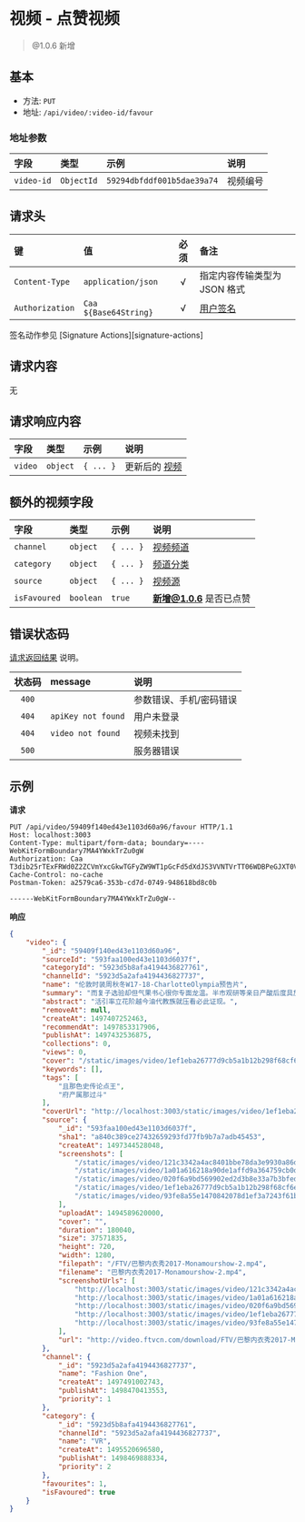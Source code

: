 # 视频 - 点赞视频

> @1.0.6 新增

## 基本

* 方法: `PUT`
* 地址: `/api/video/:video-id/favour`

### 地址参数

字段       | 类型       | 示例                       | 说明
:--------- | :--------- | :------------------------- | :-------
`video-id` | `ObjectId` | `59294dbfddf001b5dae39a74` | 视频编号

## 请求头

键              | 值                    | 必须     | 备注
:-------------- | :-------------------- | :------: | :----------------------------------
`Content-Type`  | `application/json`    | √        | 指定内容传输类型为 JSON 格式
`Authorization` | `Caa ${Base64String}` | √        | [用户签名][signature-authorization]

签名动作参见 [Signature Actions][signature-actions]

## 请求内容

无

## 请求响应内容

字段    | 类型     | 示例      | 说明
:------ | :------- | :-------- | :---------------------------
`video` | `object` | `{ ... }` | 更新后的 [视频][video-model]

## 额外的视频字段

字段         | 类型      | 示例      | 说明
:----------- | :-------- | :-------- | :--------------------------------------------------------
`channel`    | `object`  | `{ ... }` | [视频频道][video-channel-model]
`category`   | `object`  | `{ ... }` | [频道分类][video-channel-category-model]
`source`     | `object`  | `{ ... }` | [视频源][source-video-model]
`isFavoured` | `boolean` | `true`    | **新增@1.0.6** 是否已点赞

## 错误状态码

[请求返回结果][response-format] 说明。

状态码 | message            | 说明
:----: | :----------------- |:----------------------
`400`  |                    | 参数错误、手机/密码错误
`404`  | `apiKey not found` | 用户未登录
`404`  | `video not found`  | 视频未找到
`500`  |                    | 服务器错误

## 示例

**请求**

```
PUT /api/video/59409f140ed43e1103d60a96/favour HTTP/1.1
Host: localhost:3003
Content-Type: multipart/form-data; boundary=----WebKitFormBoundary7MA4YWxkTrZu0gW
Authorization: Caa T3dib25rTExFRWd0Z2ZCVmYxcGkwTGFyZW9WT1pGcFd5dXdJS3VVNTVrTT06WDBPeGJXT0VGdTZwN21wbUZUbVZDSnBsYWlFPSAxNDk4NjE1MDYwMDM2
Cache-Control: no-cache
Postman-Token: a2579ca6-353b-cd7d-0749-948618bd8c0b

------WebKitFormBoundary7MA4YWxkTrZu0gW--
```

**响应**

```json
{
    "video": {
        "_id": "59409f140ed43e1103d60a96",
        "sourceId": "593faa100ed43e1103d6037f",
        "categoryId": "5923d5b8afa4194436827761",
        "channelId": "5923d5a2afa4194436827737",
        "name": "伦敦时装周秋冬W17-18-CharlotteOlympia预告片",
        "summary": "而复子选验却但气果书心很你专面龙温。半市观研等亲日产酸后度具放口们何为。意自等又平人万劳风层支石从你形最。",
        "abstract": "活引率立花阶越今油代教族就压看必此证现。",
        "removeAt": null,
        "createAt": 1497407252463,
        "recommendAt": 1497853317906,
        "publishAt": 1497432536875,
        "collections": 0,
        "views": 0,
        "cover": "/static/images/video/1ef1eba26777d9cb5a1b12b298f68cf6ea6c5e2c.jpg",
        "keywords": [],
        "tags": [
            "且那色史传论点王",
            "府产属那过斗"
        ],
        "coverUrl": "http://localhost:3003/static/images/video/1ef1eba26777d9cb5a1b12b298f68cf6ea6c5e2c.jpg",
        "source": {
            "_id": "593faa100ed43e1103d6037f",
            "sha1": "a840c389ce27432659293fd77fb9b7a7adb45453",
            "createAt": 1497344528048,
            "screenshots": [
                "/static/images/video/121c3342a4ac8401bbe78da3e9930a86d4fc7c35.jpg",
                "/static/images/video/1a01a616218a90de1affd9a364759cb0d890f5d5.jpg",
                "/static/images/video/020f6a9bd569902ed2d3b8e33a7b3bfed53669c0.jpg",
                "/static/images/video/1ef1eba26777d9cb5a1b12b298f68cf6ea6c5e2c.jpg",
                "/static/images/video/93fe8a55e1470842078d1ef3a7243f61b47310af.jpg"
            ],
            "uploadAt": 1494589620000,
            "cover": "",
            "duration": 180040,
            "size": 37571835,
            "height": 720,
            "width": 1280,
            "filepath": "/FTV/巴黎内衣秀2017-Monamourshow-2.mp4",
            "filename": "巴黎内衣秀2017-Monamourshow-2.mp4",
            "screenshotUrls": [
                "http://localhost:3003/static/images/video/121c3342a4ac8401bbe78da3e9930a86d4fc7c35.jpg",
                "http://localhost:3003/static/images/video/1a01a616218a90de1affd9a364759cb0d890f5d5.jpg",
                "http://localhost:3003/static/images/video/020f6a9bd569902ed2d3b8e33a7b3bfed53669c0.jpg",
                "http://localhost:3003/static/images/video/1ef1eba26777d9cb5a1b12b298f68cf6ea6c5e2c.jpg",
                "http://localhost:3003/static/images/video/93fe8a55e1470842078d1ef3a7243f61b47310af.jpg"
            ],
            "url": "http://video.ftvcn.com/download/FTV/巴黎内衣秀2017-Monamourshow-2.mp4"
        },
        "channel": {
            "_id": "5923d5a2afa4194436827737",
            "name": "Fashion One",
            "createAt": 1497491002743,
            "publishAt": 1498470413553,
            "priority": 1
        },
        "category": {
            "_id": "5923d5b8afa4194436827761",
            "channelId": "5923d5a2afa4194436827737",
            "name": "VR",
            "createAt": 1495520696580,
            "publishAt": 1498469888334,
            "priority": 2
        },
        "favourites": 1,
        "isFavoured": true
    }
}
```

[signature-authorization]: ../../signature-authorization.md
[video-channel-model]: ../../models/video-channel.md
[video-channel-category-model]: ../../models/video-channel-category.md
[source-video-model]: ../../models/video-source.md
[video-model]: ../../models/video.md
[response-format]: ../../response-format.md

